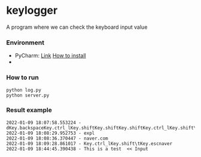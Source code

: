 # keylogger
A program where we can check the keyboard input value

### Environment
* PyCharm: [Link](https://www.jetbrains.com/ko-kr/pycharm/download) [How to install](https://blog.naver.com/gomdorij/222494702573)
* 

### How to run
```shell
python log.py
python server.py
```

### Result example
```text
2022-01-09 18:07:58.553224 - dKey.backspaceKey.ctrl_lKey.shiftKey.shiftKey.shiftKey.ctrl_lKey.shift\tKey.f12Key.f12Key.escKey.escKey.esc<21>dlrkddls
2022-01-09 18:08:29.952753 - expl
2022-01-09 18:08:36.370447 - naver.com
2022-01-09 18:09:28.861017 - Key.ctrl_lKey.shift\tKey.escnaver
2022-01-09 18:44:45.390438 - This is a test  << Input
```
